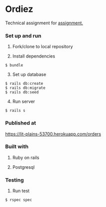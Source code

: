 # Ordiez

Technical assignment for
[ assignment.](https://gist.github.com/primaulia/a314fb45ebf486215ece639b9b818ac4)

### Set up and run

1. Fork/clone to local repository

2. Install dependencies
```
$ bundle
```

3. Set up database
```
$ rails db:create
$ rails db:migrate
$ rails db:seed
```

4. Run server
```
$ rails s
```

### Published at
https://lit-plains-53700.herokuapp.com/orders

### Built with
1. Ruby on rails

2. Postgresql


### Testing
1. Run test
```
$ rspec spec
```
